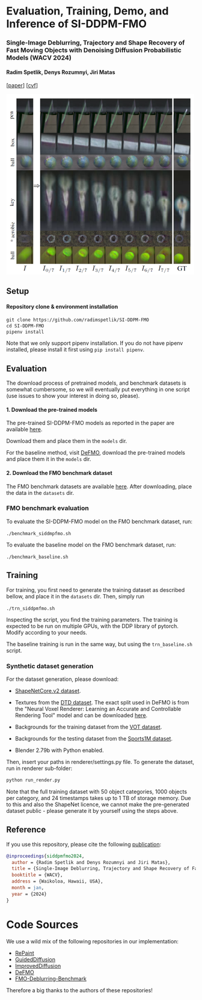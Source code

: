# Evaluation, Training, Demo, and Inference of SI-DDPM-FMO 

### Single-Image Deblurring, Trajectory and Shape Recovery of Fast Moving Objects with Denoising Diffusion Probabilistic Models (WACV 2024)
#### Radim Spetlik, Denys Rozumnyi, Jiri Matas

[[paper](https://openaccess.thecvf.com/content/WACV2024/papers/Spetlik_Single-Image_Deblurring_Trajectory_and_Shape_Recovery_of_Fast_Moving_Objects_WACV_2024_paper.pdf)]
[[cvf](https://openaccess.thecvf.com/content/WACV2024/html/Spetlik_Single-Image_Deblurring_Trajectory_and_Shape_Recovery_of_Fast_Moving_Objects_WACV_2024_paper.html)]

<img src="example/results_siddpmfmo.PNG" width="500">

## Setup

#### Repository clone & environment installation

```
git clone https://github.com/radimspetlik/SI-DDPM-FMO
cd SI-DDPM-FMO
pipenv install
```

Note that we only support pipenv installation. If you do not have pipenv installed, please install it first using ```pip install pipenv```.

## Evaluation

The download process of pretrained models, and benchmark datasets is somewhat cumbersome, so we will eventually put everything in one script (use issues to show your interest in doing so, please).

#### 1. Download the pre-trained models

The pre-trained SI-DDPM-FMO models as reported in the paper are available [here](https://drive.google.com/drive/folders/1sS67PAuaKzffSOw6h0pwhKE-Wsvz6nA8?usp=drive_link). 

Download them and place them in the ```models``` dir.

For the baseline method, visit [DeFMO](https://github.com/rozumden/DeFMO), download the pre-trained models and place them it in the ```models``` dir.

#### 2. Download the FMO benchmark dataset

The FMO benchmark datasets are available [here](https://github.com/rozumden/fmo-deblurring-benchmark).
After downloading, place the data in the ```datasets``` dir.

### FMO benchmark evaluation

To evaluate the SI-DDPM-FMO model on the FMO benchmark dataset, run:

```./benchmark_siddmpfmo.sh```

To evaluate the baseline model on the FMO benchmark dataset, run:

```./benchmark_baseline.sh```

## Training

For training, you first need to generate the training dataset as described bellow, and place it in the `datasets` dir. Then, simply run
    
```./trn_siddpmfmo.sh```

Inspecting the script, you find the training parameters. The training is expected to be run on multiple GPUs, with the DDP library of pytorch. Modify according to your needs.

The baseline training is run in the same way, but using the `trn_baseline.sh` script.

### Synthetic dataset generation
For the dataset generation, please download: 

* [ShapeNetCore.v2 dataset](https://www.shapenet.org/).

* Textures from the [DTD dataset](https://www.robots.ox.ac.uk/~vgg/data/dtd/). The exact split used in DeFMO is from the "Neural Voxel Renderer: Learning an Accurate and Controllable Rendering Tool" model and can be downloaded [here](https://polybox.ethz.ch/index.php/s/9Abv3QRm0ZgPzhK).

* Backgrounds for the training dataset from the [VOT dataset](https://www.votchallenge.net/vot2018/dataset.html). 

* Backgrounds for the testing dataset from the [Sports1M dataset](https://cs.stanford.edu/people/karpathy/deepvideo/).

* Blender 2.79b with Python enabled.

Then, insert your paths in renderer/settings.py file. To generate the dataset, run in renderer sub-folder: 
```bash
python run_render.py
```
Note that the full training dataset with 50 object categories, 1000 objects per category, and 24 timestamps takes up to 1 TB of storage memory. Due to this and also the ShapeNet licence, we cannot make the pre-generated dataset public - please generate it by yourself using the steps above.

Reference
------------
If you use this repository, please cite the following [publication](https://arxiv.org/abs/2012.00595):

```bibtex
@inproceedings{siddpmfmo2024,
  author = {Radim Spetlik and Denys Rozumnyi and Jiri Matas},
  title = {Single-Image Deblurring, Trajectory and Shape Recovery of Fast Moving Objects with Denoising Diffusion Probabilistic Models},
  booktitle = {WACV},
  address = {Waikoloa, Hawaii, USA},
  month = jan,
  year = {2024}
}
```

# Code Sources

We use a wild mix of the following repositories in our implementation:

* [RePaint](https://github.com/andreas128/RePaint.git)
* [GuidedDiffusion](https://github.com/openai/guided-diffusion)
* [ImprovedDiffusion](https://github.com/openai/improved-diffusion)
* [DeFMO](https://github.com/rozumden/DeFMO)
* [FMO-Deblurring-Benchmark](https://github.com/rozumden/fmo-deblurring-benchmark)

Therefore a big thanks to the authors of these repositories!